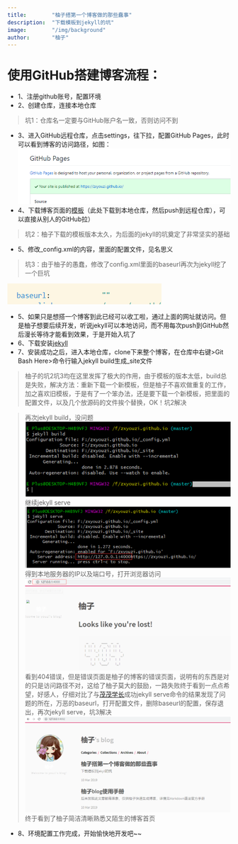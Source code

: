 ```yaml
---
title:        "柚子搭第一个博客做的那些蠢事"
description:  "下载模板到jekyll的坑"
image:        "/img/background"
author:       "柚子"
---
```



# 使用GitHub搭建博客流程：

  * 1、注册github账号，配置环境
  * 2、创建仓库，连接本地仓库
  >坑1：仓库名一定要与GitHub账户名一致，否则访问不到
  * 3、进入GitHub远程仓库，点击settings，往下拉，配置GitHub Pages，此时可以看到博客的访问路径，如图：
  ![pages](/img/port2/1.png)
  * 4、下载博客页面的[模板](http://www.cssmoban.com/tags.asp?n=%E5%8D%9A%E5%AE%A2)（此处下载到本地仓库，然后push到远程仓库），可以直接从别人的GitHub拉）
  >坑2：柚子下载的模板版本太久，为后面的jekyll的坑奠定了非常坚实的基础
  * 5、修改_config.xml的内容，里面的配置文件，见名思义
  >坑3：由于柚子的愚蠢，修改了config.xml里面的baseurl再次为jekyll挖了一个巨坑
 
  ![baseurl](/img/port2/2.png)
  * 5、如果只是想搭一个博客到此已经可以收工啦，通过上面的网址就访问。但是柚子想要后续开发，听说jekyll可以本地访问，而不用每次push到GitHub然后漫长等待才能看到效果，于是开始入坑了
  * 6、下载安装[jekyll](https://weijunzii.github.io/2018/07/04/Download-Jekyll-And-Use-It.html)
  * 7、安装成功之后，进入本地仓库，clone下来整个博客，在仓库中右键>Git Bash Here>命令行输入jekyll build生成_site文件
>柚子的坑2坑3均在这里发挥了极大的作用，由于模板的版本太低，build总是失败，解决方法：重新下载一个新模板，但是柚子不喜欢做重复的工作，加之喜欢旧模板，于是有了一个笨办法，还是要下载一个新模板，把里面的配置文件，以及几个放源码的文件挨个替换，OK！坑2解决

>再次jekyll build，没问题
![build](/img/port2/3.png)
>继续jekyll serve
![serve](/img/port2/4.png)
>得到本地服务器的IP以及端口号，打开浏览器访问
![404](/img/port2/5.png)
>看到404错误，但是错误页面是柚子的博客的错误页面，说明有的东西是对的只是访问路径不对，这给了柚子莫大的鼓励，一路失败终于看到一点点希望，好感人，仔细对比了与[茂茂学长](https://hangyongmao.github.io/)成功jekyll serve命令的结果发现了问题的所在，万恶的baseurl，打开配置文件，删除baseurl的配置，保存退出，再次jekyll serve，坑3解决
![success](/img/port2/6.png)
>终于看到了柚子简洁清晰熟悉又陌生的博客首页
* 8、环境配置工作完成，开始愉快地开发吧~~
